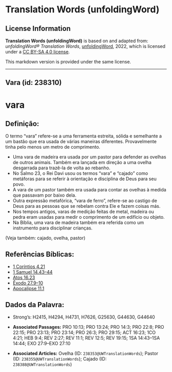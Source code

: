 # Translation Words (unfoldingWord)

## License Information

**Translation Words (unfoldingWord)** is based on and adapted from: _unfoldingWord® Translation Words_, [unfoldingWord](https://unfoldingword.org/utw), 2022, which is licensed under a [CC BY-SA 4.0 license](https://creativecommons.org/licenses/by-sa/4.0/legalcode.en).

This markdown version is provided under the same license.



--------------------------------

## Vara (id: 238310)

vara
====

Definição:
----------

O termo “vara” refere\-se a uma ferramenta estreita, sólida e semelhante a um bastão que era usada de várias maneiras diferentes. Provavelmente tinha pelo menos um metro de comprimento.

* Uma vara de madeira era usada por um pastor para defender as ovelhas de outros animais. Também era lançada em direção a uma ovelha desgarrada para trazê\-la de volta ao rebanho.
* No Salmo 23, o Rei Davi usou os termos “vara” e “cajado” como metáforas para se referir à orientação e disciplina de Deus para seu povo.
* A vara de um pastor também era usada para contar as ovelhas à medida que passavam por baixo dela.
* Outra expressão metafórica, “vara de ferro”, refere\-se ao castigo de Deus para as pessoas que se rebelam contra Ele e fazem coisas más.
* Nos tempos antigos, varas de medição feitas de metal, madeira ou pedra eram usadas para medir o comprimento de um edifício ou objeto.
* Na Bíblia, uma vara de madeira também era referida como um instrumento para disciplinar crianças.

(Veja também: cajado, ovelha, pastor)

Referências Bíblicas:
---------------------

* [1 Coríntios 4\.21](https://ref.ly/1Cor4:21)
* [1 Samuel 14\.43–44](https://ref.ly/1Sam14:43-1Sam14:44)
* [Atos 16\.23](https://ref.ly/Acts16:23)
* [Êxodo 27\.9–10](https://ref.ly/Exod27:9-Exod27:10)
* [Apocalipse 11\.1](https://ref.ly/Rev11:1)

Dados da Palavra:
-----------------

* Strong’s: H2415, H4294, H4731, H7626, G25630, G44630, G44640

* **Associated Passages:** PRO 10:13; PRO 13:24; PRO 14:3; PRO 22:8; PRO 22:15; PRO 23:13; PRO 23:14; PRO 26:3; PRO 29:15; ACT 16:23; 1CO 4:21; HEB 9:4; REV 2:27; REV 11:1; REV 12:5; REV 19:15; 1SA 14:43–1SA 14:44; EXO 27:9–EXO 27:10
* **Associated Articles:** Ovelha (ID: `238353@UWTranslationWords`); Pastor (ID: `238355@UWTranslationWords`); Cajado (ID: `238388@UWTranslationWords`)


